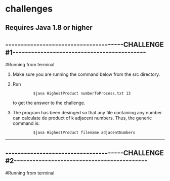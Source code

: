# challenges
Requires Java 1.8 or higher
------------------------------------------------------------------------------------------------------------------------------------------------------
--------------------------------------CHALLENGE #1-------------------------------------------
------------------------------------------------------------------------------------------------------------------------------------------------------
#Running from terminal
1. Make sure you are running the command below from the src directory.
2. Run 

                $java HighestProduct numberToProcess.txt 13 
                
   to get the answer to the challenge.
4. The program has been desinged so that any file containing any number can calculate de product of k adjacent numbers. Thus, the generic command is:

                $java HighestProduct filename adjacentNumbers 
        
------------------------------------------------------------------------------------------------------------------------------------------------------
--------------------------------------CHALLENGE #2-------------------------------------------
------------------------------------------------------------------------------------------------------------------------------------------------------
#Running from terminal
